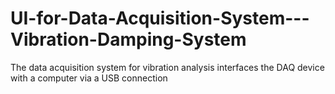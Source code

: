 # UI-for-Data-Acquisition-System---Vibration-Damping-System
The data acquisition system for vibration analysis interfaces the DAQ device with a computer via a USB connection
